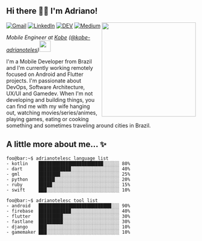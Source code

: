 <h2>Hi there 👋🏻 I'm Adriano!</h3>

<img align='right' src="https://user-images.githubusercontent.com/23182226/222915656-4fe09425-f368-4fc1-9128-82e5ede7e1f0.png" height="250">
<p>
  <a href="mailto:adriano.telesc@gmail.com"><img alt="Gmail" src="https://img.shields.io/badge/Gmail-D14836?style=plastic&logo=gmail&logoColor=white"></a>
  <a href="https://www.linkedin.com/in/adrianotelesc/"><img alt="LinkedIn" src="https://img.shields.io/badge/LinkedIn-0077B5?style=plastic&logo=linkedin&logoColor=white"></a>
  <a href="https://dev.to/adrianotelesc"><img alt="DEV" src="https://img.shields.io/badge/-DEV-000?style=plastic&logo=dev.to&logoColor=white"></a>
  <a href="https://medium.com/@adrianotelesc"><img alt="Medium" src="https://img.shields.io/badge/-Medium-000?style=plastic&logo=Medium&logoColor=white&"></a>
</p>

<p>
  <em>Mobile Engineer at <a href="https://www.kobe.io/">Kobe</a> (<a href="https://github.com/kobe-adrianoteles">@kobe-adrianoteles</a>)<img src="https://media.giphy.com/media/WUlplcMpOCEmTGBtBW/giphy.gif" width="30"></em>
</p>

I'm a Mobile Developer from Brazil and I'm currently working remotely focused on Android and Flutter projects. I'm passionate about DevOps, Software Architecture, UX/UI and Gamedev. When I'm not developing and building things, you can find me with my wife hanging out, watching movies/series/animes, playing games, eating or cooking something and sometimes traveling around cities in Brazil.

## A little more about me... ✨

````console
foo@bar:~$ adrianotelesc language list
- kotlin    ████████████████████████░░░░░░ 80%
- dart      ████████████░░░░░░░░░░░░░░░░░░ 40%
- gml       ████████░░░░░░░░░░░░░░░░░░░░░░ 25%
- python    ██████░░░░░░░░░░░░░░░░░░░░░░░░ 20%
- ruby      █████░░░░░░░░░░░░░░░░░░░░░░░░░ 15%
- swift     ███░░░░░░░░░░░░░░░░░░░░░░░░░░░ 10%
````

````console
foo@bar:~$ adrianotelesc tool list
- android   ███████████████████████████░░░ 90%
- firebase  ████████████░░░░░░░░░░░░░░░░░░ 40%
- flutter   █████████░░░░░░░░░░░░░░░░░░░░░ 30%
- fastlane  █████████░░░░░░░░░░░░░░░░░░░░░ 30%
- django    ███░░░░░░░░░░░░░░░░░░░░░░░░░░░ 10%
- gamemaker ███░░░░░░░░░░░░░░░░░░░░░░░░░░░ 10%
````
